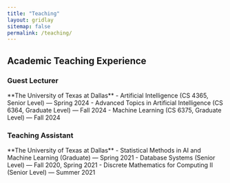 ```yaml
---
title: "Teaching"
layout: gridlay
sitemap: false
permalink: /teaching/
---
```


<link rel="stylesheet" href="{{ '/assets/css/responsive.css' | relative_url }}">

## Academic Teaching Experience

<div class="jumbotron">

### Guest Lecturer
<div class="research-area">
**The University of Texas at Dallas**
- Artificial Intelligence (CS 4365, Senior Level) &mdash; Spring 2024
- Advanced Topics in Artificial Intelligence (CS 6364, Graduate Level) &mdash; Fall 2024
- Machine Learning (CS 6375, Graduate Level) &mdash; Fall 2024
</div>

### Teaching Assistant
<div class="research-area">
**The University of Texas at Dallas**
- Statistical Methods in AI and Machine Learning (Graduate) &mdash; Spring 2021
- Database Systems (Senior Level) &mdash; Fall 2020, Spring 2021
- Discrete Mathematics for Computing II (Senior Level) &mdash; Summer 2021
</div>

[//]: # (### Previous Experience)
[//]: # (* Lecturer &#40;Teaching Fellow&#41;, University of Illinois at Urbana--Champaign)
[//]: # (    * Fundamentals of Fluid Dynamics &#40;Junior Level&#41;--2015)

</div>
